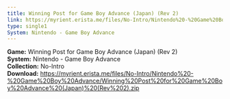 ```yaml
---
title: Winning Post for Game Boy Advance (Japan) (Rev 2)
link: https://myrient.erista.me/files/No-Intro/Nintendo%20-%20Game%20Boy%20Advance/Winning%20Post%20for%20Game%20Boy%20Advance%20(Japan)%20(Rev%202).zip
type: single1
System: Nintendo - Game Boy Advance
---
```

<b>Game:</b> Winning Post for Game Boy Advance (Japan) (Rev 2)<br>
<b>System:</b> Nintendo - Game Boy Advance<br>
<b>Collection:</b> No-Intro<br>
<b>Download:</b> https://myrient.erista.me/files/No-Intro/Nintendo%20-%20Game%20Boy%20Advance/Winning%20Post%20for%20Game%20Boy%20Advance%20(Japan)%20(Rev%202).zip